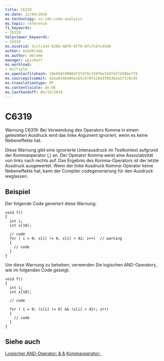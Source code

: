 ```yaml
---
title: C6319
ms.date: 11/04/2016
ms.technology: vs-ide-code-analysis
ms.topic: reference
f1_keywords:
- C6319
helpviewer_keywords:
- C6319
ms.assetid: 3ccfc1d4-820d-48f0-8ff0-8fcfc87c45d6
author: mikeblome
ms.author: mblome
manager: wpickett
ms.workload:
- multiple
ms.openlocfilehash: 19e668fd086d73fd79c159fbe74dfd2f459be779
ms.sourcegitcommit: 42ea834b446ac65c679fa1043f853bea5f1c9c95
ms.translationtype: MT
ms.contentlocale: de-DE
ms.lasthandoff: 04/19/2018
---
```

# <a name="c6319"></a>C6319
Warnung C6319: Bei Verwendung des Operators Komma in einem getesteten Ausdruck wird das linke Argument ignoriert, wenn es keine Nebeneffekte hat.

 Diese Warnung gibt eine ignorierte Unterausdruck im Testkontext aufgrund der Kommaoperator (,) an. Der Operator Komma weist eine Assoziativität von links nach rechts auf. Das Ergebnis des Komma-Operators ist der letzte Ausdruck ausgewertet. Wenn der linke Ausdruck Komma-Operator keine Nebeneffekte hat, kann der Compiler codegenerierung für den Ausdruck weglassen.

## <a name="example"></a>Beispiel
 Der folgende Code generiert diese Warnung:

```
void f()
{
  int i;
  int x[10];

  // code
  for ( i = 0; x[i] != 0, x[i] < 42; i++)  // warning
  {
    // code
  }
}
```

 Um diese Warnung zu beheben, verwenden Sie logischen AND-Operators, wie im folgenden Code gezeigt:

```
void f()
{
  int i;
  int x[10];

  // code

  for ( i = 0; (x[i] != 0) && (x[i] < 42); i++)
  {
    // code
  }
}
```

## <a name="see-also"></a>Siehe auch
 [Logischer AND-Operator: & &](/cpp/cpp/logical-and-operator-amp-amp) [Kommaoperator:,](/cpp/cpp/comma-operator)